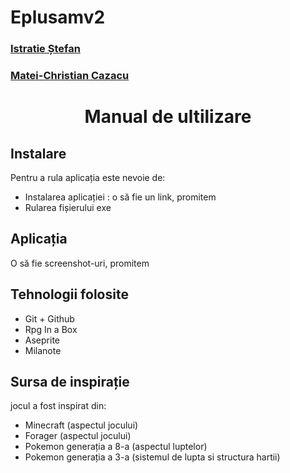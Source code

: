 # Eplusamv2
### [Istratie Ștefan](https://github.com/IstratieStefan)
### [Matei-Christian Cazacu](https://github.com/Karo8870)

<div align="center">

# Manual de ultilizare

</div>

## Instalare 

Pentru a rula aplicația este nevoie de:
- Instalarea aplicației : o să fie un link, promitem
- Rularea fișierului exe

## Aplicația

O să fie screenshot-uri, promitem

## Tehnologii folosite

- Git + Github
- Rpg In a Box
- Aseprite
- Milanote

## Sursa de inspirație

jocul a fost inspirat din: 

- Minecraft (aspectul jocului)
- Forager (aspectul jocului)
- Pokemon generația a 8-a (aspectul luptelor)
- Pokemon generația a 3-a (sistemul de lupta si structura hartii)
